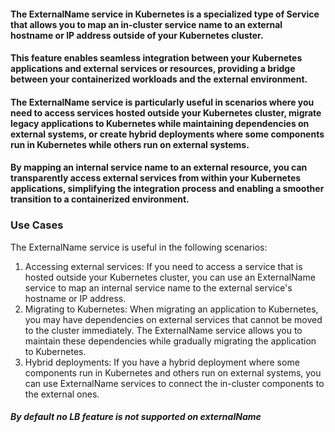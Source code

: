 #### The ExternalName service in Kubernetes is a specialized type of Service that allows you to map an in-cluster service name to an external hostname or IP address outside of your Kubernetes cluster.

#### This feature enables seamless integration between your Kubernetes applications and external services or resources, providing a bridge between your containerized workloads and the external environment.

#### The ExternalName service is particularly useful in scenarios where you need to access services hosted outside your Kubernetes cluster, migrate legacy applications to Kubernetes while maintaining dependencies on external systems, or create hybrid deployments where some components run in Kubernetes while others run on external systems.

#### By mapping an internal service name to an external resource, you can transparently access external services from within your Kubernetes applications, simplifying the integration process and enabling a smoother transition to a containerized environment.


### Use Cases
The ExternalName service is useful in the following scenarios:
1. Accessing external services: If you need to access a service that is hosted outside your Kubernetes cluster, you can use an
ExternalName service to map an internal service name to the external service's hostname or IP address.
2. Migrating to Kubernetes: When migrating an application to Kubernetes, you may have dependencies on external services that
cannot be moved to the cluster immediately. The ExternalName service allows you to maintain these dependencies while
gradually migrating the application to Kubernetes.
3. Hybrid deployments: If you have a hybrid deployment where some components run in Kubernetes and others run on external
systems, you can use ExternalName services to connect the in-cluster components to the external ones.



#### _By default no LB feature is not supported on externalName_